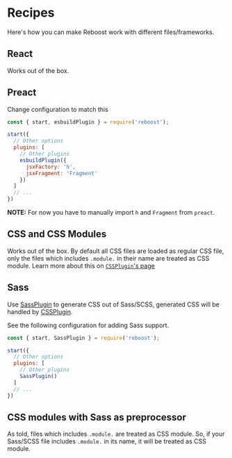 # Recipes
Here's how you can make Reboost work with different files/frameworks.

## React
Works out of the box.

## Preact
Change configuration to match this
```js
const { start, esbuildPlugin } = require('reboost');

start({
  // Other options
  plugins: [
    // Other plugins
    esbuildPlugin({
      jsxFactory: 'h',
      jsxFragment: 'Fragment'
    })
  ]
  // ...
})
```
**NOTE:** For now you have to manually import `h` and `Fragment` from `preact`.

## CSS and CSS Modules
Works out of the box. By default all CSS files are loaded as regular CSS file,
only the files which includes `.module.` in their name are treated as CSS module.
Learn more about this on [`CSSPlugin`'s page](./plugins/css.md)

## Sass
Use [SassPlugin](./plugins/sass.md) to generate CSS out of Sass/SCSS,
generated CSS will be handled by [CSSPlugin](./plugins/css.md).

See the following configuration for adding Sass support.
```js
const { start, SassPlugin } = require('reboost');

start({
  // Other options
  plugins: [
    // Other plugins
    SassPlugin()
  ]
  // ...
})
```

## CSS modules with Sass as preprocessor
As told, files which includes `.module.` are treated as CSS module. So, if
your Sass/SCSS file includes `.module.` in its name, it will be treated as
CSS module.
